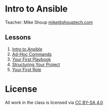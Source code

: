 # Intro to Ansible

Teacher: Mike Shoup <mike@shouptech.com>

## Lessons

1. [Intro to Ansible](01_intro_to_ansible.md)
2. [Ad-Hoc Commands](02_ad-hoc_commands.md)
3. [Your First Playbook](03_your_first_playbook.md)
4. [Structuring Your Project](04_structuring_your_project.md)
5. [Your First Role](05_your_first_role.md)

# License

All work in the class is licensed via
[CC BY-SA 4.0](https://creativecommons.org/licenses/by-sa/4.0/)
